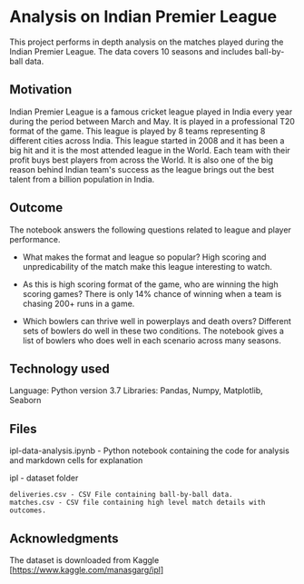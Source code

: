 # Analysis on Indian Premier League

This project performs in depth analysis on the matches played during the Indian Premier League. The data covers 10 seasons and includes ball-by-ball data. 

## Motivation

Indian Premier League is a famous cricket league played in India every year during the period between March and May. It is played in a professional T20 format of the game. This league is played by 8 teams representing 8 different cities across India. This league started in 2008 and it has been a big hit and it is the most attended league in the World. Each team with their profit buys best players from across the World. It is also one of the big reason behind Indian team's success as the league brings out the best talent from a billion population in India. 

## Outcome

The notebook answers the following questions related to league and player performance.

- What makes the format and league so popular?
High scoring and unpredicability of the match make this league interesting to watch.

- As this is high scoring format of the game, who are winning the high scoring games?
There is only 14% chance of winning when a team is chasing 200+ runs in a game.

- Which bowlers can thrive well in powerplays and death overs?
Different sets of bowlers do well in these two conditions. The notebook gives a list of bowlers who does well in each scenario across many seasons.

## Technology used

Language: Python version 3.7
Libraries: Pandas, Numpy, Matplotlib, Seaborn

## Files

ipl-data-analysis.ipynb - Python notebook containing the code for analysis and markdown cells for explanation

ipl - dataset folder
    
    deliveries.csv - CSV File containing ball-by-ball data.
    matches.csv - CSV file containing high level match details with outcomes.


## Acknowledgments

The dataset is downloaded from Kaggle [https://www.kaggle.com/manasgarg/ipl]


